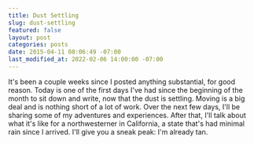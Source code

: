 ```yaml
---
title: Dust Settling
slug: dust-settling
featured: false
layout: post
categories: posts
date: 2015-04-11 08:06:49 -07:00
last_modified_at: 2022-02-06 14:00:00 -07:00
---
```


It's been a couple weeks since I posted anything substantial, for good reason. Today is one of the first days I've had since the beginning of the month to sit down and write, now that the dust is settling. Moving is a big deal and is nothing short of a lot of work. Over the next few days, I'll be sharing some of my adventures and experiences. After that, I'll talk about what it's like for a northwesterner in California, a state that's had minimal rain since I arrived. I'll give you a sneak peak: I'm already tan.

